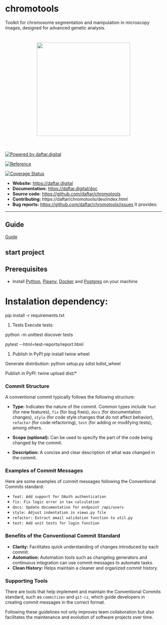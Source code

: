# chromotools
Toolkit for chromosome segmentation and manipulation in microscopy images, designed for advanced genetic analysis.

<h1 align="center">
<img src="https://raw.githubusercontent.com/daftar/chromotools/main/branding/logos/logo_daftar.png" width="300">
</h1><br>



[![Powered by daftar.digital](https://img.shields.io/badge/powered%20by-daftar.digital-orange.svg?style=flat&logo=gravatar)](https://daftar.digital)

[![Reference](https://img.shields.io/badge/Reference-Article%20PDF-blue)](https://raw.githubusercontent.com/daftar/chromotools/main/specs/wvc-2020/_WVC_2020__Rodrigo-J-R-Santos.pdf)


[![Coverage Status](https://codecov.io/gh/daftar/chromotools/branch/main/graph/badge.svg?token=YOUR_TOKEN)](https://codecov.io/gh/daftar/chromotools)


- **Website:** https://daftar.digital
- **Documentation:** https://daftar.digital/doc
- **Source code:** https://github.com/daftar/chromotools
- **Contributing:** https://daftar/chromotools/dev/index.html
- **Bug reports:** https://github.com/daftar/chromotools/issues
It provides:


----------------------

Guide
----------------------
[Guide](https://opensource.guide/how-to-contribute/) 


## start project

## Prerequisites
  - Install [Python](https://www.python.org/downloads/), [Pipenv](https://docs.pipenv.org/), [Docker](https://www.docker.com/) and [Postgres](https://www.postgresql.org/) on your machine




# Instalation dependency:

pip install -r requirements.txt


1. Tests
Execute tests:

python -m unittest discover tests

pytest --html=test-reports/report.html


1. Publish in PyPI
pip install twine wheel


Generate distribution:
python setup.py sdist bdist_wheel


Publish in PyPI:
twine upload dist/*


### Commit Structure
A conventional commit typically follows the following structure:


- **Type:** Indicates the nature of the commit. Common types include `feat` (for new features), `fix` (for bug fixes), `docs` (for documentation changes), `style` (for code style changes that do not affect behavior), `refactor` (for code refactoring), `test` (for adding or modifying tests), among others.

- **Scope (optional):** Can be used to specify the part of the code being changed by the commit.

- **Description:** A concise and clear description of what was changed in the commit.

### Examples of Commit Messages

Here are some examples of commit messages following the Conventional Commits standard:

- `feat: Add support for OAuth authentication`
- `fix: Fix logic error in tax calculation`
- `docs: Update documentation for endpoint /api/users`
- `style: Adjust indentation in views.py file`
- `refactor: Extract email validation function to util.py`
- `test: Add unit tests for login function`

### Benefits of the Conventional Commit Standard

- **Clarity:** Facilitates quick understanding of changes introduced by each commit.
- **Automation:** Automation tools such as changelog generators and continuous integration can use commit messages to automate tasks.
- **Clean History:** Helps maintain a cleaner and organized commit history.

### Supporting Tools

There are tools that help implement and maintain the Conventional Commits standard, such as `commitizen` and `git-cz`, which guide developers in creating commit messages in the correct format.

Following these guidelines not only improves team collaboration but also facilitates the maintenance and evolution of software projects over time.
